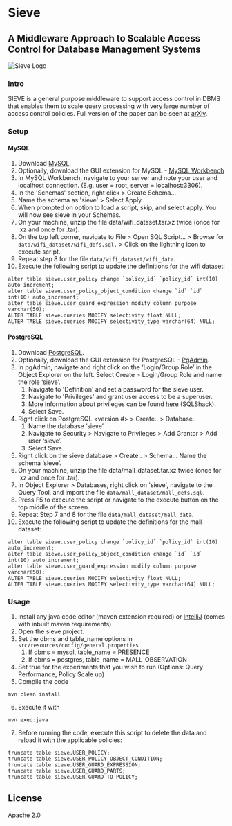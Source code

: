 # Sieve 
## A Middleware Approach to Scalable Access Control for Database Management Systems

![Sieve Logo](images/logo.png)

### Intro
SIEVE is a general purpose middleware to support access control in DBMS that enables them to scale query processing with very large number of access control policies. Full version of the paper can be seen at [arXiv](https://arxiv.org/abs/2004.07498). 


### Setup 

#### MySQL

1. Download [MySQL](https://dev.mysql.com/downloads/installer/).
2. Optionally, download the GUI extension for MySQL - [MySQL Workbench](https://dev.mysql.com/downloads/workbench/)
3. In MySQL Workbench, navigate to your server and note your user and localhost connection. (E.g. user = root, server = localhost:3306).
4. In the 'Schemas' section, right click > Create Schema...
5. Name the schema as 'sieve' > Select Apply.
6. When prompted on option to load a script, skip, and select apply. You will now see sieve in your Schemas.
7. On your machine, unzip the file data/wifi_dataset.tar.xz twice (once for .xz and once for .tar).
8. On the top left corner, navigate to File > Open SQL Script... > Browse for `data/wifi_dataset/wifi_defs.sql.` > Click on the lightning icon to execute script.
9. Repeat step 8 for the file `data/wifi_dataset/wifi_data`.
10. Execute the following script to update the definitions for the wifi dataset: 
```angular2html
alter table sieve.user_policy change `policy_id` `policy_id` int(10) auto_increment;
alter table sieve.user_policy_object_condition change `id` `id` int(10) auto_increment;
alter table sieve.user_guard_expression modify column purpose varchar(50);
ALTER TABLE sieve.queries MODIFY selectivity float NULL;
ALTER TABLE sieve.queries MODIFY selectivity_type varchar(64) NULL;
```

#### PostgreSQL

1. Download [PostgreSQL](https://www.enterprisedb.com/downloads/postgres-postgresql-downloads).
2. Optionally, download the GUI extension for PostgreSQL - [PgAdmin](https://www.pgadmin.org/download/).
3. In pgAdmin, navigate and right click on the ‘Login/Group Role’ in the Object Explorer on the left. Select Create > Login/Group Role and name the role ‘sieve’.
   1. Navigate to 'Definition' and set a password for the sieve user.
   2. Navigate to 'Privileges' and grant user access to be a superuser.
   3. More information about privileges can be found [here](https://www.sqlshack.com/postgresql-tutorial-to-create-a-user/) (SQLShack).
   4. Select Save.
4. Right click on PostgreSQL <version #> > Create.. > Database. 
   1. Name the database ‘sieve’. 
   2. Navigate to Security > Navigate to Privileges > Add Grantor > Add user ‘sieve’.
   3. Select Save.
5. Right click on the sieve database > Create.. > Schema… Name the schema ‘sieve’.
6. On your machine, unzip the file data/mall_dataset.tar.xz twice (once for .xz and once for .tar).
7. In Object Explorer > Databases, right click on 'sieve', navigate to the Query Tool, and import the file `data/mall_dataset/mall_defs.sql.`
8. Press F5 to execute the script or navigate to the execute button on the top middle of the screen.
9. Repeat Step 7 and 8 for the file `data/mall_dataset/mall_data`.
10. Execute the following script to update the definitions for the mall dataset:
```angular2html
alter table sieve.user_policy change `policy_id` `policy_id` int(10) auto_increment;
alter table sieve.user_policy_object_condition change `id` `id` int(10) auto_increment;
alter table sieve.user_guard_expression modify column purpose varchar(50);
ALTER TABLE sieve.queries MODIFY selectivity float NULL;
ALTER TABLE sieve.queries MODIFY selectivity_type varchar(64) NULL;
```

### Usage

1. Install any java code editor (maven extension required) or [IntelliJ](https://www.jetbrains.com/idea/download/?section=windows) (comes with inbuilt maven requirements)
2. Open the sieve project.
3. Set the dbms and table_name options in `src/resources/config/general.properties`
   1. If dbms = mysql, table_name = PRESENCE
   2. If dbms = postgres, table_name = MALL_OBSERVATION
4. Set true for the experiments that you wish to run (Options: Query Performance, Policy Scale up)
5. Compile the code
```
mvn clean install

```
6. Execute it with
```
mvn exec:java 
```
7. Before running the code, execute this script to delete the data and reload it with the applicable policies:
```angular2html
truncate table sieve.USER_POLICY;
truncate table sieve.USER_POLICY_OBJECT_CONDITION;
truncate table sieve.USER_GUARD_EXPRESSION;
truncate table sieve.USER_GUARD_PARTS;
truncate table sieve.USER_GUARD_TO_POLICY;
```

## License
[Apache 2.0](https://choosealicense.com/licenses/apache-2.0/)

